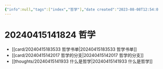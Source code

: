 ```yaml
---
{"info":null,"tags":["index","哲学"],"date created":"2023-08-08T12:54:06+08:00","date modified":"2024-04-16T14:24:02+08:00","dg-publish":true,"permalink":"/000 Topic Index/20240415141824 哲学/","dgPassFrontmatter":true,"noteIcon":"2","created":"2023-08-08T12:54:06+08:00","updated":"2024-04-16T14:24:02+08:00"}
---
```



# 20240415141824 哲学

- [[card/20240415183533 哲学书单\|20240415183533 哲学书单]]
- [[card/20240415142017 哲学的分支\|20240415142017 哲学的分支]]
- [[thoughts/20240415141933 什么是哲学\|20240415141933 什么是哲学]]
